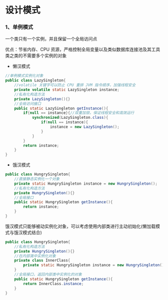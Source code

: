# 设计模式
### 1、单例模式

一个类只有一个实例，并且保留一个全局访问点

优点：节省内存、CPU 资源，严格控制全局变量以及类似数据库连接池及其工具类之类的不需要多个实例的对象

- 懒汉模式

~~~java
//单例模式实例化对象
public class LazySingleton{
    //volatile 关键字可以防止 CPU 重排 JVM 指令顺序，加强线程安全
    private volatile static LazySingleton instance;
    //私有化构造方法
    private LazySingleton(){}
    //全局访问接口
    public static LazySingleton getInstance(){
        if{null == instance}{//双重加锁，保证线程安全和高效运行
            synchronized(LazySingleton.class){
                if(null == instance){
                    instance = new LazySingleton();
                }
            }
        }
        return instance;
    }
}
~~~

- 饿汉模式

~~~java
public class HungrySingleton{
    //直接静态实例化一个对象
    private static HungrySingleton instance = new HungrySingleton();
    //私有化构造方法
    private HungrySingleton(){}
    //全局接口
    public static HungrySingleton getInstance(){
        return instance;
    }
}
~~~

饿汉模式只能够被动实例化对象，可以考虑使用内部类进行主动初始化(懒加载模式与饿汉模式结合)
~~~java
public class HungrySingleton{
    //私有化构造方法
    private HungrySingleton(){}
    //在内部类中实例化对象
    private class InnerClass{
        private static HungrySingleton instance = new HungrySingleton();
    }
    //全局接口，返回内部类中实例化的对象
    public static HungrySingleton getInstance(){
        return InnerClass.instance;
    }
}
~~~

